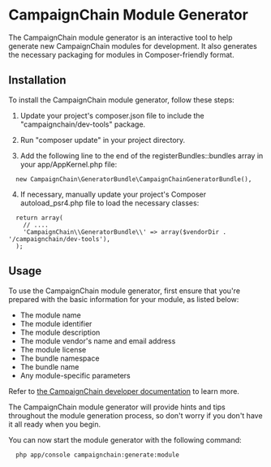 # CampaignChain Module Generator

The CampaignChain module generator is an interactive tool to help generate new CampaignChain modules for development. It also generates the necessary packaging for modules in Composer-friendly format.

## Installation

To install the CampaignChain module generator, follow these steps:

1. Update your project's composer.json file to include the "campaignchain/dev-tools" package.

2. Run "composer update" in your project directory.

3. Add the following line to the end of the registerBundles::bundles array in your app/AppKernel.php file:
```
  new CampaignChain\GeneratorBundle\CampaignChainGeneratorBundle(),
```

4. If necessary, manually update your project's Composer autoload_psr4.php file to load the necessary classes:
```
  return array(
    // ....
    'CampaignChain\\GeneratorBundle\\' => array($vendorDir . '/campaignchain/dev-tools'),
  );
```

## Usage
  
To use the CampaignChain module generator, first ensure that you're prepared with the basic information for your module, as listed below: 

- The module name
- The module identifier
- The module description
- The module vendor's name and email address
- The module license
- The bundle namespace
- The bundle name
- Any module-specific parameters

Refer to [the CampaignChain developer documentation](http://doc.campaignchain.com/current/developer/book/modules.html) to learn more.

The CampaignChain module generator will provide hints and tips throughout the module generation process, so don't worry if you don't have it all ready when you begin. 

You can now start the module generator with the following command:

```
  php app/console campaignchain:generate:module
```  